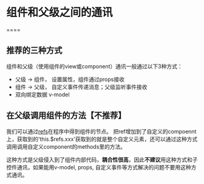 # 组件和父级之间的通讯
====

## 推荐的三种方式

组件和父级（使用组件的view或component）通讯一般通过以下3种方式：

* 父级 -> 组件， 设置属性，组件通过props接收
* 组件 -> 父级， 自定义事件传递消息；父级监听事件接收
* 双向绑定数据 v-model 


## 在父级调用组件的方法【不推荐】

我们可以通过[refs](../misc/refs.md)在程序中得到组件的节点。 把ref增加到了自定义的compoennt上，获取到的'this.$refs.xxx'获取到的就是整个自定义元素，还可以通过这种方式调用调用自定义component的methods里的方法。

这种方式是父级侵入到了组件内部代码，**耦合性很高**，因此**不建议**用这种方式和子控件通讯，如果能用v-model, props, 自定义事件等方式解决的问题不要用这种方式通讯。


